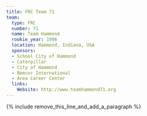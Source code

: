 ```yaml
---
title: FRC Team 71
team:
  type: FRC
  number: 71
  name: Team Hammond
  rookie_year: 1996
  location: Hammond, Indiana, USA
  sponsors:
  - School City of Hammond
  - Caterpillar
  - City of Hammond
  - Bemcor International
  - Area Career Center
  links:
    Website: http://www.teamhammond71.org
---
```


{% include remove_this_line_and_add_a_paragraph %}